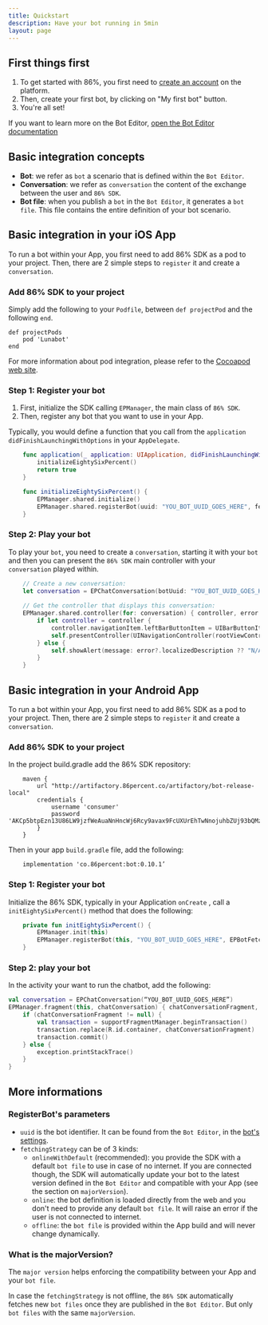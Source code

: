 ```yaml
---
title: Quickstart
description: Have your bot running in 5min
layout: page
---
```


## First things first


1. To get started with 86%, you first need to [create an account](https://editor.86percent.co/welcome) on the platform.
2. Then, create your first bot, by clicking on "My first bot" button. 
3. You're all set!

If you want to learn more on the Bot Editor, [open the Bot Editor documentation](editor.md)

## Basic integration concepts 

 - **Bot**: we refer as `bot` a scenario that is defined within the `Bot Editor`.
 - **Conversation**: we refer as `conversation` the content of the exchange between the user and `86% SDK`.   
 - **Bot file**: when you publish a `bot` in the `Bot Editor`, it generates a `bot file`. This file contains the entire definition of your bot scenario.

## Basic integration in your iOS App 

To run a bot within your App, you first need to add 86% SDK as a pod to your project. Then, there are 2 simple steps to `register` it and create a `conversation`.

### Add 86% SDK to your project
Simply add the following to your `Podfile`, between `def projectPod` and the following `end`.

```
def projectPods
    pod 'Lunabot'
end
```
For more information about pod integration, please refer to the [Cocoapod web site](https://cocoapods.org/).

### Step 1: Register your bot
1. First, initialize the SDK calling `EPManager`, the main class of `86% SDK`. 
2. Then, register any bot that you want to use in your App.  

Typically, you would define a function that you call from the `application didFinishLaunchingWithOptions` in your `AppDelegate`.   

```swift
    func application(_ application: UIApplication, didFinishLaunchingWithOptions launchOptions: [UIApplication.LaunchOptionsKey: Any]?) -> Bool {
        initializeEightySixPercent()
        return true
    }

    func initializeEightySixPercent() {
        EPManager.shared.initialize()
        EPManager.shared.registerBot(uuid: "YOU_BOT_UUID_GOES_HERE", fetchingStrategy: .onlineWithDefault(majorVersion: 1, fileName: "SimpleDemo.json"))
    }
```
   
### Step 2: Play your bot

To play your `bot`, you need to create a `conversation`, starting it with your `bot` and then you can present the `86% SDK` main controller with your `conversation` played within.

```swift
    // Create a new conversation: 
    let conversation = EPChatConversation(botUuid: "YOU_BOT_UUID_GOES_HERE")
    
    // Get the controller that displays this conversation:
    EPManager.shared.controller(for: conversation) { controller, error in
        if let controller = controller {
            controller.navigationItem.leftBarButtonItem = UIBarButtonItem(barButtonSystemItem: .stop, target: self, action: #selector(self.dismissController))
            self.presentController(UINavigationController(rootViewController: controller))
        } else {
            self.showAlert(message: error?.localizedDescription ?? "N/A")
        }
    }
``` 

## Basic integration in your Android App

To run a bot within your App, you first need to add 86% SDK as a pod to your project. Then, there are 2 simple steps to `register` it and create a `conversation`.

### Add 86% SDK to your project

In the project build.gradle add the 86% SDK repository: 
```
    maven {
        url "http://artifactory.86percent.co/artifactory/bot-release-local"
        credentials {
            username 'consumer'
            password 'AKCp5btpEzn13U86LW9jzfWeAuaNnHncWj6Rcy9avax9FcUXUrEhTwNnojuhbZUj93bQMzfeK'
        }
    }
```

Then in your app `build.gradle` file, add the following: 

```
    implementation 'co.86percent:bot:0.10.1’
```

### Step 1: Register your bot

Initialize the 86% SDK, typically in your Application `onCreate` , call a `initEightySixPercent()` method that does the following: 

```kotlin
    private fun initEightySixPercent() {
        EPManager.init(this)
        EPManager.registerBot(this, "YOU_BOT_UUID_GOES_HERE", EPBotFetchingStrategy.OnlineWithDefault(1,"bots/SimpleDemo.json"))
    }
```

### Step 2: play your bot

In the activity your want to run the chatbot, add the following: 

```kotlin
val conversation = EPChatConversation(“YOU_BOT_UUID_GOES_HERE”)
EPManager.fragment(this, chatConversation) { chatConversationFragment, exception ->
    if (chatConversationFragment != null) {
        val transaction = supportFragmentManager.beginTransaction()
        transaction.replace(R.id.container, chatConversationFragment)
        transaction.commit()
    } else {
        exception.printStackTrace()
    }
}
```

## More informations

### RegisterBot's parameters 
- `uuid` is the bot identifier. It can be found from the `Bot Editor`, in the [bot's settings](editor.md#settings-uuid).
- `fetchingStrategy` can be of 3 kinds:
    - `onlineWithDefault` (recommended): you provide the SDK with a default `bot file` to use in case of no internet. If you are connected though, the SDK will automatically update your bot to the latest version defined in the `Bot Editor` and compatible with your App (see the section on `majorVersion`).    
    - `online`: the bot definition is loaded directly from the web and you don't need to provide any default `bot file`. It will raise an error if the user is not connected to internet.
    - `offline`: the `bot file` is provided within the App build and will never change dynamically.
    
### What is the majorVersion? 

The `major version` helps enforcing the compatibility between your App and your `bot file`. 

In case the `fetchingStrategy` is not offline, the `86% SDK` automatically fetches new `bot files` once they are published in the `Bot Editor`. But only `bot files` with the same `majorVersion`.
 
